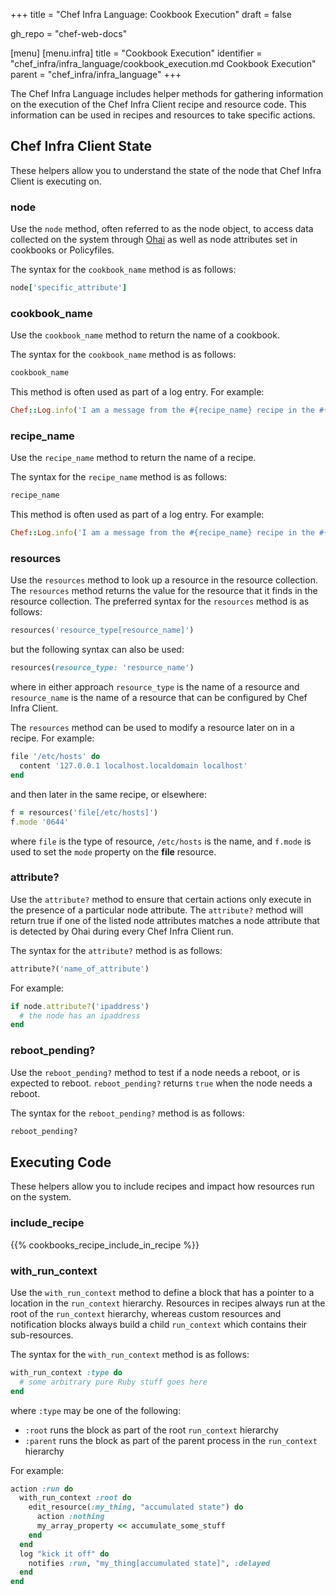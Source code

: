 +++
title = "Chef Infra Language: Cookbook Execution"
draft = false

gh_repo = "chef-web-docs"

[menu]
  [menu.infra]
    title = "Cookbook Execution"
    identifier = "chef_infra/infra_language/cookbook_execution.md Cookbook Execution"
    parent = "chef_infra/infra_language"
+++

The Chef Infra Language includes helper methods for gathering information on the execution of the Chef Infra Client recipe and resource code. This information can be used in recipes and resources to take specific actions.

## Chef Infra Client State

These helpers allow you to understand the state of the node that Chef Infra Client is executing on.

### node

Use the `node` method, often referred to as the node object, to access data collected on the system through [Ohai](/ohai) as well as node attributes set in cookbooks or Policyfiles.

The syntax for the `cookbook_name` method is as follows:

```ruby
node['specific_attribute']
```

### cookbook_name

Use the `cookbook_name` method to return the name of a cookbook.

The syntax for the `cookbook_name` method is as follows:

```ruby
cookbook_name
```

This method is often used as part of a log entry. For example:

```ruby
Chef::Log.info('I am a message from the #{recipe_name} recipe in the #{cookbook_name} cookbook.')
```

### recipe_name

Use the `recipe_name` method to return the name of a recipe.

The syntax for the `recipe_name` method is as follows:

```ruby
recipe_name
```

This method is often used as part of a log entry. For example:

```ruby
Chef::Log.info('I am a message from the #{recipe_name} recipe in the #{cookbook_name} cookbook.')
```

### resources

Use the `resources` method to look up a resource in the resource collection. The `resources` method returns the value for the resource that it finds in the resource collection. The preferred syntax for the `resources` method is as follows:

```ruby
resources('resource_type[resource_name]')
```

but the following syntax can also be used:

```ruby
resources(resource_type: 'resource_name')
```

where in either approach `resource_type` is the name of a resource and `resource_name` is the name of a resource that can be configured by Chef Infra Client.

The `resources` method can be used to modify a resource later on in a recipe. For example:

```ruby
file '/etc/hosts' do
  content '127.0.0.1 localhost.localdomain localhost'
end
```

and then later in the same recipe, or elsewhere:

```ruby
f = resources('file[/etc/hosts]')
f.mode '0644'
```

where `file` is the type of resource, `/etc/hosts` is the name, and `f.mode` is used to set the `mode` property on the **file** resource.

### attribute?

Use the `attribute?` method to ensure that certain actions only execute in the presence of a particular node attribute. The `attribute?` method will return true if one of the listed node attributes matches a node attribute that is detected by Ohai during every Chef Infra Client run.

The syntax for the `attribute?` method is as follows:

```ruby
attribute?('name_of_attribute')
```

For example:

```ruby
if node.attribute?('ipaddress')
  # the node has an ipaddress
end
```

### reboot_pending?

Use the `reboot_pending?` method to test if a node needs a reboot, or is expected to reboot. `reboot_pending?` returns `true` when the node needs a reboot.

The syntax for the `reboot_pending?` method is as follows:

```ruby
reboot_pending?
```

## Executing Code

These helpers allow you to include recipes and impact how resources run on the system.

### include_recipe

{{% cookbooks_recipe_include_in_recipe %}}

### with_run_context

Use the `with_run_context` method to define a block that has a pointer to a location in the `run_context` hierarchy. Resources in recipes always run at the root of the `run_context` hierarchy, whereas custom resources and notification blocks always build a child `run_context` which contains their sub-resources.

The syntax for the `with_run_context` method is as follows:

```ruby
with_run_context :type do
  # some arbitrary pure Ruby stuff goes here
end
```

where `:type` may be one of the following:

- `:root` runs the block as part of the root `run_context` hierarchy
- `:parent` runs the block as part of the parent process in the `run_context` hierarchy

For example:

```ruby
action :run do
  with_run_context :root do
    edit_resource(:my_thing, "accumulated state") do
      action :nothing
      my_array_property << accumulate_some_stuff
    end
  end
  log "kick it off" do
    notifies :run, "my_thing[accumulated state]", :delayed
  end
end
```
